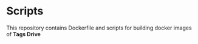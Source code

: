 # Scripts

This repository contains Dockerfile and scripts for building docker images of **Tags Drive**
